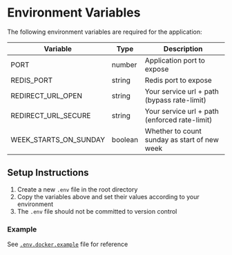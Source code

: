 # Environment Variables

The following environment variables are required for the application:

| Variable              | Type    | Description                                   |
|-----------------------|---------|-----------------------------------------------|
| PORT                  | number  | Application port to expose                    |
| REDIS_PORT            | string  | Redis port to expose                          |
| REDIRECT_URL_OPEN     | string  | Your service url + path (bypass rate-limit)   |
| REDIRECT_URL_SECURE   | string  | Your service url + path (enforced rate-limit) |
| WEEK_STARTS_ON_SUNDAY | boolean | Whether to count sunday as start of new week  |

## Setup Instructions

1. Create a new `.env` file in the root directory
2. Copy the variables above and set their values according to your environment
3. The `.env` file should not be committed to version control

### Example

See [`.env.docker.example`](.env.docker.example) file for reference
